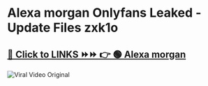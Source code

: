 
 # Alexa morgan Onlyfans Leaked - Update Files zxk1o

## <h2><a href="https://clipsfans.com/Alexa_morgan&ref=git">🔗 Click to LINKS ⏩⏩ 👉 🟢 Alexa morgan </a></h2>

<a href="https://clipsfans.com/Alexa_morgan&ref=git" rel="nofollow" data-target="animated-image.originalLink"><img src="https://i.ibb.co.com/xMMVF88/686577567.gif" alt="Viral Video Original" style="max-width: 100%; display: inline-block;" data-target="animated-image.originalImage"></a>

